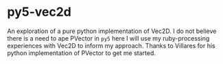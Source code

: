 # py5-vec2d
An exploration of a pure python implementation of Vec2D. I do not believe there is a need to ape PVector in `py5` here I will use my ruby-processing experiences with Vec2D to inform my approach. Thanks to Villares for his python implementation of PVector to get me started.

